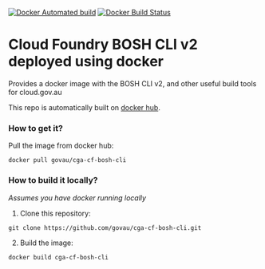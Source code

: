 [![Docker Automated build](https://img.shields.io/docker/automated/govau/cga-cf-bosh-cli.svg?style=plastic)](https://hub.docker.com/r/govau/cga-cf-bosh-cli/) 
[![Docker Build Status](https://img.shields.io/docker/build/govau/cga-cf-bosh-cli.svg?style=plastic)](https://hub.docker.com/r/govau/cga-cf-bosh-cli/)

# Cloud Foundry BOSH CLI v2 deployed using docker

Provides a docker image with the BOSH CLI v2, and other useful build tools for cloud.gov.au

This repo is automatically built on [docker hub](https://hub.docker.com/r/govau/cga-cf-bosh-cli/).

### How to get it?

Pull the image from docker hub:

```
docker pull govau/cga-cf-bosh-cli
```

### How to build it locally?

*Assumes you have docker running locally*

1. Clone this repository:

```
git clone https://github.com/govau/cga-cf-bosh-cli.git
```

2. Build the image:

```
docker build cga-cf-bosh-cli
```
